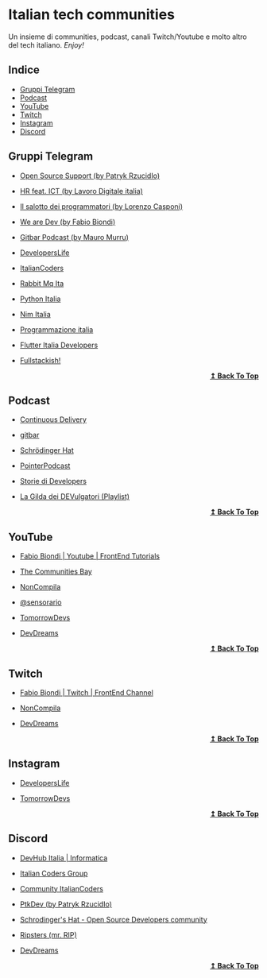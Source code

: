# Italian tech communities
Un insieme di communities, podcast, canali Twitch/Youtube e molto altro del tech italiano. _Enjoy!_

## Indice
  * [Gruppi Telegram](#gruppi-telegram)
  * [Podcast](#podcast)
  * [YouTube](#youtube)
  * [Twitch](#twitch)
  * [Instagram](#instagram)
  * [Discord](#discord)


## Gruppi Telegram

* [Open Source Support (by Patryk RzucidIo)](https://t.me/ptkdev_support_italian)

* [HR feat. ICT (by Lavoro Digitale italia)](https://t.me/c/1358339086)

* [Il salotto dei programmatori (by Lorenzo Casponi)](https://t.me/salottoprogrammatori)

* [We are Dev (by Fabio Biondi)](https://t.me/we_are_devs)

* [Gitbar Podcast (by Mauro Murru)](https://t.me/gitbar)

* [DevelopersLife](https://t.me/developerslifechannel)

* [ItalianCoders](https://t.me/italiancoders_community)

* [Rabbit Mq Ita](https://t.me/RabbitMQ_ita)

* [Python Italia](https://t.me/pythonita)

* [Nim Italia](https://t.me/nimitalia)

* [Programmazione italia](https://t.me/programmazioneitalia)

* [Flutter Italia Developers](https://t.me/flutteritdevs)

* [Fullstackish!](https://t.me/tomorrowdevs_group)

<div align="right">
  <b><a href="#indice">↥ Back To Top</a></b>
</div>

## Podcast

* [Continuous Delivery](https://www.spreaker.com/show/continuous-delivery)

* [gitbar](https://www.gitbar.it/)

* [Schrödinger Hat](https://www.schrodinger-hat.it/)

* [PointerPodcast](https://pointerpodcast.it/)

* [Storie di Developers](https://open.spotify.com/show/5rDJu3qScB9YR5yZtgjm62?si=c189ddf7f1074756)

* [La Gilda dei DEVulgatori (Playlist)](https://open.spotify.com/playlist/1sJvhXyU3Tux4F2cMIxb44?si=df9fb2efba3a44f0)

<div align="right">
  <b><a href="#indice">↥ Back To Top</a></b>
</div>

## YouTube 

* [Fabio Biondi | Youtube | FrontEnd Tutorials](https://www.youtube.com/c/FabioBiondi)

* [The Communities Bay](https://www.youtube.com/@thecmmbay)

* [NonCompila](https://www.youtube.com/@noncompila)

* [@sensorario](https://www.youtube.com/@sensorario)

* [TomorrowDevs](https://youtube.com/tomorrowdevs)

* [DevDreams](https://www.youtube.com/@dev.dreams)


<div align="right">
  <b><a href="#indice">↥ Back To Top</a></b>
</div>

## Twitch

* [Fabio Biondi | Twitch | FrontEnd Channel](https://www.twitch.tv/fabio_biondi)

* [NonCompila](https://www.twitch.tv/noncompila)

* [DevDreams](https://www.twitch.tv/devup_program)

<div align="right">
  <b><a href="#indice">↥ Back To Top</a></b>
</div>

## Instagram

* [DevelopersLife](https://www.instagram.com/developerslifechannel/)

* [TomorrowDevs](https://www.instagram.com/tomorrowdevs/)

<div align="right">
  <b><a href="#indice">↥ Back To Top</a></b>
</div>

## Discord

* [DevHub Italia | Informatica](https://discord.gg/e4KbstNqtk)

* [Italian Coders Group](https://top.gg/servers/500396398324350989/join)

* [Community ItalianCoders](https://s.italiancoders.it/discord)

* [PtkDev (by Patryk RzucidIo)](http://discord.ptkdev.io/)

* [Schrodinger's Hat - Open Source Developers community](https://discord.gg/RTXr8A3eFn)

* [Ripsters (mr. RIP)](https://mr.rip/discord)

* [DevDreams](https://discord.gg/QdXC7SuA65)

<div align="right">
  <b><a href="#indice">↥ Back To Top</a></b>
</div>
